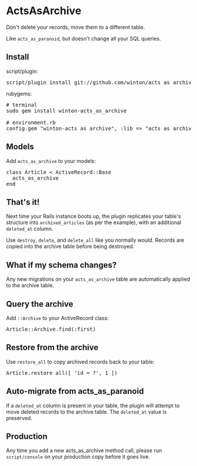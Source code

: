 ActsAsArchive
=============

Don't delete your records, move them to a different table.

Like <code>acts\_as\_paranoid</code>, but doesn't change all your SQL queries.

Install
-------

script/plugin:

<pre>
script/plugin install git://github.com/winton/acts_as_archive.git
</pre>

rubygems:

<pre>
# terminal
sudo gem install winton-acts_as_archive

# environment.rb
config.gem "winton-acts_as_archive", :lib => "acts_as_archive", :source => "http://gems.github.com"
</pre>

Models
------

Add <code>acts\_as\_archive</code> to your models:

<pre>
class Article < ActiveRecord::Base
  acts_as_archive
end
</pre>

That's it!
----------

Next time your Rails instance boots up, the plugin replicates your table's structure into
<code>archived\_articles</code> (as per the example), with an additional <code>deleted\_at</code> column.

Use <code>destroy</code>, <code>delete</code>, and <code>delete_all</code> like you normally would.
Records are copied into the archive table before being destroyed.

What if my schema changes?
--------------------------

Any new migrations on your <code>acts\_as\_archive</code> table are automatically applied to the archive table.

Query the archive
-----------------

Add <code>::Archive</code> to your ActiveRecord class:

<pre>
Article::Archive.find(:first)
</pre>

Restore from the archive
------------------------

Use <code>restore\_all</code> to copy archived records back to your table:

<pre>
Article.restore_all([ 'id = ?', 1 ])
</pre>

Auto-migrate from acts\_as\_paranoid
------------------------------------

If a <code>deleted\_at</code> column is present in your table, the plugin will attempt to move deleted
records to the archive table. The <code>deleted\_at</code> value is preserved.

Production
----------

Any time you add a new acts\_as\_archive method call, please run <code>script/console</code> on your production copy before it goes live.